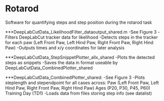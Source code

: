 # Rotarod
Software for quantifying steps and step position during the rotarod task

***DeepLabCutData_LikelihoodFilter_dataoutput_shared.m
-See Figure 3
-Filters DeepLabCut tracker data for likelihood
-Detects steps in the tracker for each paw (Left Front Paw, Left Hind Paw, Right Front Paw, Right Hind Paw)
-Outputs times and x/y coordinates for later analysis

***DeepLabCutData_StepSnippetPlotter_allx_shared
-Plots the detected steps as snippets
-Saves the data in format useable by DeepLabCutData_CombinedPlotter_shared

***DeepLabCutData_CombinedPlotter_shared:
-See Figure 3
-Plots steplength and stependpoint for all cases across:
Paw (Left Front Paw, Left Hind Paw, Right Front Paw, Right Hind Paw)
Ages (P20, P30, P45, P60)
Training Day (TD1)
-Loads data from files storing step info (see datalist)



